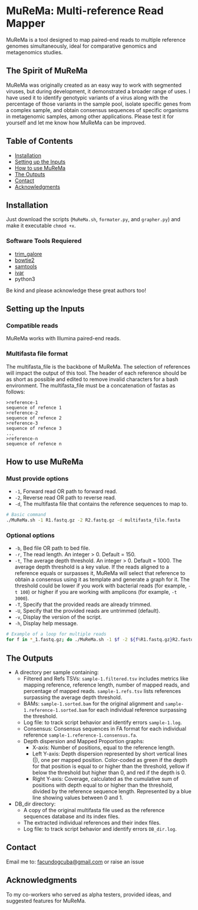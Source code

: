 # MuReMa: Multi-reference Read Mapper
MuReMa is a tool designed to map paired-end reads to multiple reference genomes simultaneously, ideal for comparative genomics and metagenomics studies.

## The Spirit of MuReMa
MuReMa was originally created as an easy way to work with segmented viruses, but during development, it demonstrated a broader range of uses. I have used it to identify genotypic variants of a virus along with the percentage of those variants in the sample pool, isolate specific genes from a complex sample, and obtain consensus sequences of specific organisms in metagenomic samples, among other applications. Please test it for yourself and let me know how MuReMa can be improved.

## Table of Contents
- [Installation](#installation)
- [Setting up the Inputs](#setting-up-the-inputs)
- [How to use MuReMa](#how-to-use-murema)
- [The Outputs](#the-outputs)
- [Contact](#contact)
- [Acknowledgments](#acknowledgments)

## Installation
Just download the scripts (`MuReMa.sh`, `formater.py`, and `grapher.py`) and make it executable `chmod +x`.

### Software Tools Requiered
- [trim_galore](https://github.com/FelixKrueger/TrimGalore)
- [bowtie2](https://github.com/BenLangmead/bowtie2)
- [samtools](https://github.com/samtools/samtools)
- [ivar](https://github.com/gkarthik/ivar)
- python3

Be kind and please acknowledge these great authors too!

## Setting up the Inputs
### Compatible reads
MuReMa works with Illumina paired-end reads.

### Multifasta file format
The multifasta_file is the backbone of MuReMa. The selection of references will impact the output of this tool. The header of each reference should be as short as possible and edited to remove invalid characters for a bash environment. The multifasta_file must be a concatenation of fastas as follows:
```
>reference-1
sequence of refence 1
>reference-2
sequence of refence 2
>reference-3
sequence of refence 3
...
>reference-n
sequence of refence n
```

## How to use MuReMa
### Must provide options
- `-1`, Forward read OR path to forward read.
- `-2`, Reverse read OR path to reverse read.
- `-d`, The multifasta file that contains the reference sequences to map to.
```bash
# Basic command
./MuReMa.sh -1 R1.fastq.gz -2 R2.fastq.gz -d multifasta_file.fasta
```

### Optional options
- `-b`, Bed file OR path to bed file.
- `-r`, The read length. An integer > 0. Default = 150.
- `-t`, The average depth threshold. An integer > 0. Default = 1000. The average depth threshold is a key value. If the reads aligned to a reference equals or surpasses it, MuReMa will select that reference to obtain a consensus using it as template and generate a graph for it. The threshold could be lower if you work with bacterial reads (for example, `-t 100`) or higher if you are working with amplicons (for example, `-t 3000`).
- `-T`, Specify that the provided reads are already trimmed.
- `-U`, Specify that the provided reads are untrimmed (default).
- `-v`, Display the version of the script.
- `-h`, Display help message.
```bash
# Example of a loop for multiple reads
for f in *_1.fastq.gz; do ./MuReMa.sh -1 $f -2 ${f%R1.fastq.gz}R2.fastq.gz -d multifasta_file.fasta; done
```

## The Outputs
- A directory per sample containing:
  - Filtered and Refs TSVs: `sample-1.filtered.tsv` includes metrics like mapping reference, reference length, number of mapped reads, and percentage of mapped reads. `sample-1.refs.tsv` lists references surpassing the average depth threshold.
  - BAMs: `sample-1.sorted.bam` for the original alignment and `sample-1.reference-1.sorted.bam` for each individual reference surpassing the threshold.
  - Log file: to track script behavior and identify errors `sample-1.log`.
  - Consensus: Consensus sequences in FA format for each individual reference `sample-1.reference-1.consensus.fa`.
  - Depth dispersion and Mapped Proportion graphs:
    - X-axis: Number of positions, equal to the reference length.
    - Left Y-axis: Depth dispersion represented by short vertical lines (|), one per mapped position. Color-coded as green if the depth for that position is equal to or higher than the threshold, yellow if below the threshold but higher than 0, and red if the depth is 0.
    - Right Y-axis: Coverage, calculated as the cumulative sum of positions with depth equal to or higher than the threshold, divided by the reference sequence length. Represented by a blue line showing values between 0 and 1.
- DB_dir directory:
  - A copy of the original multifasta file used as the reference sequences database and its index files.
  - The extracted individual references and their index files.
  - Log file: to track script behavior and identify errors `DB_dir.log`.

## Contact
Email me to: facundogcuba@gmail.com or raise an issue

## Acknowledgments
To my co-workers who served as alpha testers, provided ideas, and suggested features for MuReMa.
